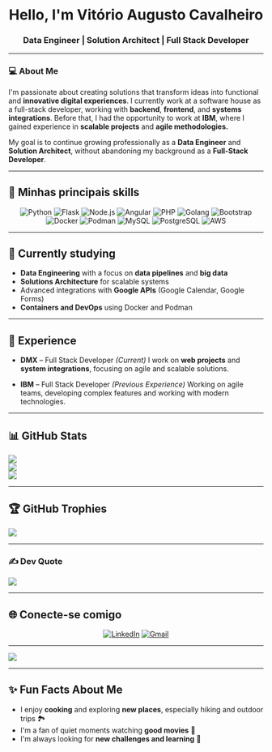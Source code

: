 <h1 align="center">Hello, I'm Vitório Augusto Cavalheiro</h1>

<h3 align="center">Data Engineer | Solution Architect | Full Stack Developer</h3>

---
### 💻 About Me
I'm passionate about creating solutions that transform ideas into functional and **innovative digital experiences**.
I currently work at a software house as a full-stack developer, working with **backend**, **frontend**, and **systems integrations**.
Before that, I had the opportunity to work at **IBM**, where I gained experience in **scalable projects** and **agile methodologies.**

My goal is to continue growing professionally as a **Data Engineer** and **Solution Architect**, without abandoning my background as a **Full-Stack Developer**.

---

## 🚀 Minhas principais skills

<div align="center">
  
![Python](https://img.shields.io/badge/Python-3776AB?style=for-the-badge&logo=python&logoColor=white)
![Flask](https://img.shields.io/badge/Flask-000000?style=for-the-badge&logo=flask&logoColor=white)
![Node.js](https://img.shields.io/badge/Node.js-339933?style=for-the-badge&logo=node.js&logoColor=white)
![Angular](https://img.shields.io/badge/Angular-DD0031?style=for-the-badge&logo=angular&logoColor=white)
![PHP](https://img.shields.io/badge/PHP-777BB4?style=for-the-badge&logo=php&logoColor=white)
![Golang](https://img.shields.io/badge/Go-00ADD8?style=for-the-badge&logo=go&logoColor=white)
![Bootstrap](https://img.shields.io/badge/Bootstrap-7952B3?style=for-the-badge&logo=bootstrap&logoColor=white)
![Docker](https://img.shields.io/badge/Docker-2496ED?style=for-the-badge&logo=docker&logoColor=white)
![Podman](https://img.shields.io/badge/Podman-892CA0?style=for-the-badge&logo=podman&logoColor=white)
![MySQL](https://img.shields.io/badge/MySQL-005C84?style=for-the-badge&logo=mysql&logoColor=white)
![PostgreSQL](https://img.shields.io/badge/PostgreSQL-316192?style=for-the-badge&logo=postgresql&logoColor=white)
![AWS](https://img.shields.io/badge/AWS-232F3E?style=for-the-badge&logo=amazon-aws&logoColor=white)

</div>

---

## 🌱 Currently studying
- **Data Engineering** with a focus on **data pipelines** and **big data**
- **Solutions Architecture** for scalable systems
- Advanced integrations with **Google APIs** (Google Calendar, Google Forms)
- **Containers and DevOps** using Docker and Podman

---

## 🏢 Experience
- **DMX** – Full Stack Developer *(Current)*
I work on **web projects** and **system integrations**, focusing on agile and scalable solutions.

- **IBM** – Full Stack Developer *(Previous Experience)*
Working on agile teams, developing complex features and working with modern technologies.

---

## 📊 GitHub Stats
![](https://github-readme-stats.vercel.app/api?username=oVitorio-ac&theme=monokai&hide_border=false&include_all_commits=true&count_private=true)<br/>
![](https://github-readme-streak-stats.herokuapp.com/?user=oVitorio-ac&theme=monokai&hide_border=false)<br/>
![](https://github-readme-stats.vercel.app/api/top-langs/?username=oVitorio-ac&theme=monokai&hide_border=false&include_all_commits=true&count_private=true&layout=compact)

---

## 🏆 GitHub Trophies
![](https://github-profile-trophy.vercel.app/?username=oVitorio-ac&theme=monokai&no-frame=false&no-bg=true&margin-w=4)

---

### ✍️ Dev Quote
![](https://quotes-github-readme.vercel.app/api?type=horizontal&theme=gruvbox)

---

## 🌐 Conecte-se comigo
<div align="center">
  
[![LinkedIn](https://img.shields.io/badge/LinkedIn-0077B5?style=for-the-badge&logo=linkedin&logoColor=white)](https://www.linkedin.com/in/vitorio-ac)
[![Gmail](https://img.shields.io/badge/Gmail-D14836?style=for-the-badge&logo=gmail&logoColor=white)](mailto:vitoriocavalheiro03@gmail.com)

</div>

---

[![](https://visitcount.itsvg.in/api?id=oVitorio-ac&icon=5&color=7)](https://visitcount.itsvg.in)

---

## ✨ Fun Facts About Me
- I enjoy **cooking** and exploring **new places**, especially hiking and outdoor trips 🏞️
- I'm a fan of quiet moments watching **good movies** 🍿
- I'm always looking for **new challenges and learning** 🚀

